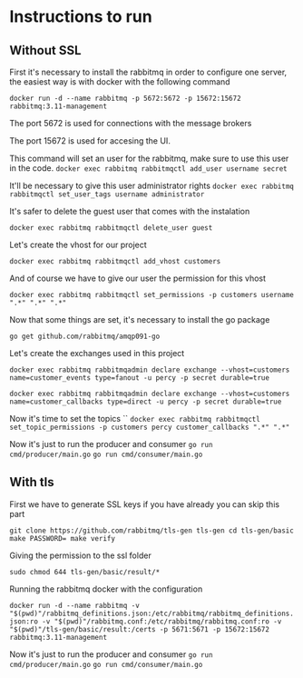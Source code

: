 # Instructions to run

## Without SSL

First it's necessary to install the rabbitmq in order to configure one server, the easiest way is with docker with the following command

`docker run -d --name rabbitmq -p 5672:5672 -p 15672:15672 rabbitmq:3.11-management`

The port 5672 is used for connections with the message brokers

The port 15672 is used for accesing the UI.

This command will set an user for the rabbitmq, make sure to use this user in the code.
`docker exec rabbitmq rabbitmqctl add_user username secret`

It'll be necessary to give this user administrator rights
`docker exec rabbitmq rabbitmqctl set_user_tags username administrator`

It's safer to delete the guest user that comes with the instalation

`docker exec rabbitmq rabbitmqctl delete_user guest`

Let's create the vhost for our project

`docker exec rabbitmq rabbitmqctl add_vhost customers`

And of course we have to give our user the permission for this vhost

`docker exec rabbitmq rabbitmqctl set_permissions -p customers username ".*" ".*" ".*"`

Now that some things are set, it's necessary to install the go package

`go get github.com/rabbitmq/amqp091-go`

Let's create the exchanges used in this project

`docker exec rabbitmq rabbitmqadmin declare exchange --vhost=customers name=customer_events type=fanout -u percy -p secret durable=true`

`docker exec rabbitmq rabbitmqadmin declare exchange --vhost=customers name=customer_callbacks type=direct -u percy -p secret durable=true`

Now it's time to set the topics
``
`docker exec rabbitmq rabbitmqctl set_topic_permissions -p customers percy customer_callbacks ".*" ".*"`

Now it's just to run the producer and consumer
`go run cmd/producer/main.go`
`go run cmd/consumer/main.go`

## With tls

First we have to generate SSL keys if you have already you can skip this part

`git clone https://github.com/rabbitmq/tls-gen tls-gen
cd tls-gen/basic
make PASSWORD=
make verify`

Giving the permission to the ssl folder

`sudo chmod 644 tls-gen/basic/result/*`

Running the rabbitmq docker with the configuration

`docker run -d --name rabbitmq -v "$(pwd)"/rabbitmq_definitions.json:/etc/rabbitmq/rabbitmq_definitions.json:ro -v "$(pwd)"/rabbitmq.conf:/etc/rabbitmq/rabbitmq.conf:ro -v "$(pwd)"/tls-gen/basic/result:/certs -p 5671:5671 -p 15672:15672 rabbitmq:3.11-management`


Now it's just to run the producer and consumer
`go run cmd/producer/main.go`
`go run cmd/consumer/main.go`